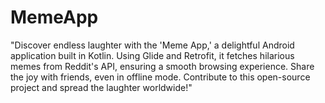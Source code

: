 # MemeApp
"Discover endless laughter with the 'Meme App,' a delightful Android application built in Kotlin. Using Glide and Retrofit, it fetches hilarious memes from Reddit's API, ensuring a smooth browsing experience. Share the joy with friends, even in offline mode. Contribute to this open-source project and spread the laughter worldwide!"
